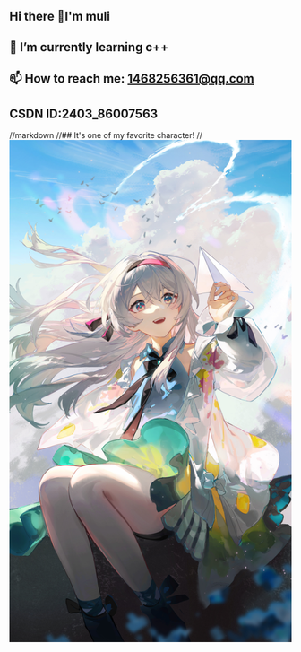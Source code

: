 ## Hi there 👋I'm muli
## 🌱 I’m currently learning c++
## 📫 How to reach me: 1468256361@qq.com
##    CSDN ID:2403_86007563
//markdown
//## It's one of my favorite character!
//![It's one of my favorite character](微信图片_20240923082801.jpg)
<div style="background-image: url('https://your-image-url.jpg'); height: 100vh; width: 100%; background-size: cover; background-position: center;">
    <!-- Your content here -->
</div>

## MY LANGUAGE
[![Top Langs](https://github-readme-stats.vercel.app/api/top-langs/?username=muyuliyan)](https://github.com/muyuliyan/github-readme-stats)

<!--
**muyuliyan/muyuliyan** is a ✨ _special_ ✨ repository because its `README.md` (this file) appears on your GitHub profile.

Here are some ideas to get you started:


- 🌱 I’m currently learning c++
- 👯 I’m looking to collaborate on ...
- 🤔 I’m looking for help with ...
- 💬 Ask me about ...
- 📫 How to reach me: 1468256361@qq.com
- 😄 Pronouns: ...
- ⚡ Fun fact: ...
-->
